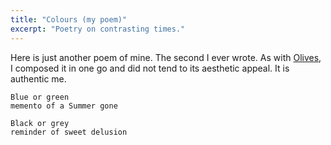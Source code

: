 ```yaml
---
title: "Colours (my poem)"
excerpt: "Poetry on contrasting times."
---
```


Here is just another poem of mine.  The second I ever wrote.  As with
[Olives](https://protesilaos.com/interpretations/2022-11-03-olives/),
I composed it in one go and did not tend to its aesthetic appeal.  It
is authentic me.

```
Blue or green
memento of a Summer gone

Black or grey
reminder of sweet delusion
```
